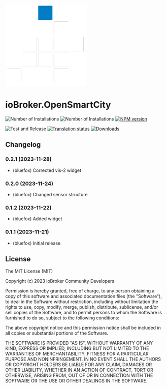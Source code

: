 ![Logo](admin/opensmartcity.png)
# ioBroker.OpenSmartCity

![Number of Installations](http://iobroker.live/badges/opensmartcity-installed.svg)
![Number of Installations](http://iobroker.live/badges/opensmartcity-stable.svg)
[![NPM version](http://img.shields.io/npm/v/iobroker.opensmartcity.svg)](https://www.npmjs.com/package/iobroker.opensmartcity)

![Test and Release](https://github.com/iobroker/iobroker.opensmartcity/workflows/Test%20and%20Release/badge.svg)
[![Translation status](https://weblate.iobroker.net/widgets/adapters/-/opensmartcity/svg-badge.svg)](https://weblate.iobroker.net/engage/adapters/?utm_source=widget)
[![Downloads](https://img.shields.io/npm/dm/iobroker.opensmartcity.svg)](https://www.npmjs.com/package/iobroker.opensmartcity)


## Changelog
<!--
    ### **WORK IN PROGRESS**
-->
### 0.2.1 (2023-11-28)
* (bluefox) Corrected vis-2 widget

### 0.2.0 (2023-11-24)
* (bluefox) Changed sensor structure

### 0.1.2 (2023-11-22)
* (bluefox) Added widget

### 0.1.1 (2023-11-21)
* (bluefox) Initial release

## License
The MIT License (MIT)

Copyright (c) 2023 ioBroker Community Developers

Permission is hereby granted, free of charge, to any person obtaining a copy
of this software and associated documentation files (the "Software"), to deal
in the Software without restriction, including without limitation the rights
to use, copy, modify, merge, publish, distribute, sublicense, and/or sell
copies of the Software, and to permit persons to whom the Software is
furnished to do so, subject to the following conditions:

The above copyright notice and this permission notice shall be included in
all copies or substantial portions of the Software.

THE SOFTWARE IS PROVIDED "AS IS", WITHOUT WARRANTY OF ANY KIND, EXPRESS OR
IMPLIED, INCLUDING BUT NOT LIMITED TO THE WARRANTIES OF MERCHANTABILITY,
FITNESS FOR A PARTICULAR PURPOSE AND NONINFRINGEMENT. IN NO EVENT SHALL THE
AUTHORS OR COPYRIGHT HOLDERS BE LIABLE FOR ANY CLAIM, DAMAGES OR OTHER
LIABILITY, WHETHER IN AN ACTION OF CONTRACT, TORT OR OTHERWISE, ARISING FROM,
OUT OF OR IN CONNECTION WITH THE SOFTWARE OR THE USE OR OTHER DEALINGS IN
THE SOFTWARE.
